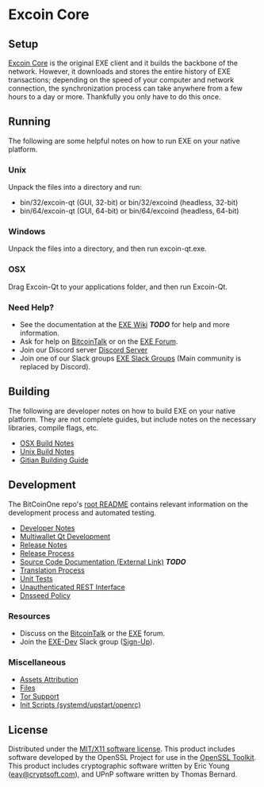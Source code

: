 Excoin Core
=====================

Setup
---------------------
[Excoin Core](http://excoin.org/wallet) is the original EXE client and it builds the backbone of the network. However, it downloads and stores the entire history of EXE transactions; depending on the speed of your computer and network connection, the synchronization process can take anywhere from a few hours to a day or more. Thankfully you only have to do this once.

Running
---------------------
The following are some helpful notes on how to run EXE on your native platform.

### Unix

Unpack the files into a directory and run:

- bin/32/excoin-qt (GUI, 32-bit) or bin/32/excoind (headless, 32-bit)
- bin/64/excoin-qt (GUI, 64-bit) or bin/64/excoind (headless, 64-bit)

### Windows

Unpack the files into a directory, and then run excoin-qt.exe.

### OSX

Drag Excoin-Qt to your applications folder, and then run Excoin-Qt.

### Need Help?

* See the documentation at the [EXE Wiki](https://en.bitcoin.it/wiki/Main_Page) ***TODO***
for help and more information.
* Ask for help on [BitcoinTalk](https://bitcointalk.org/index.php?topic=1262920.0) or on the [EXE Forum](http://forum.excoin.org/).
* Join our Discord server [Discord Server](https://discord.excoin.org)
* Join one of our Slack groups [EXE Slack Groups](https://excoin.org/slack-logins/) (Main community is replaced by Discord).

Building
---------------------
The following are developer notes on how to build EXE on your native platform. They are not complete guides, but include notes on the necessary libraries, compile flags, etc.

- [OSX Build Notes](build-osx.md)
- [Unix Build Notes](build-unix.md)
- [Gitian Building Guide](gitian-building.md)

Development
---------------------
The BitCoinOne repo's [root README](https://github.com/EXE-Project/EXE/blob/master/README.md) contains relevant information on the development process and automated testing.

- [Developer Notes](developer-notes.md)
- [Multiwallet Qt Development](multiwallet-qt.md)
- [Release Notes](release-notes.md)
- [Release Process](release-process.md)
- [Source Code Documentation (External Link)](https://dev.visucore.com/bitcoin/doxygen/) ***TODO***
- [Translation Process](translation_process.md)
- [Unit Tests](unit-tests.md)
- [Unauthenticated REST Interface](REST-interface.md)
- [Dnsseed Policy](dnsseed-policy.md)

### Resources

* Discuss on the [BitcoinTalk](https://bitcointalk.org/index.php?topic=1262920.0) or the [EXE](http://forum.excoin.org/) forum.
* Join the [EXE-Dev](https://excoin-dev.slack.com/) Slack group ([Sign-Up](https://excoin-dev.herokuapp.com/)).

### Miscellaneous
- [Assets Attribution](assets-attribution.md)
- [Files](files.md)
- [Tor Support](tor.md)
- [Init Scripts (systemd/upstart/openrc)](init.md)

License
---------------------
Distributed under the [MIT/X11 software license](http://www.opensource.org/licenses/mit-license.php).
This product includes software developed by the OpenSSL Project for use in the [OpenSSL Toolkit](https://www.openssl.org/). This product includes
cryptographic software written by Eric Young ([eay@cryptsoft.com](mailto:eay@cryptsoft.com)), and UPnP software written by Thomas Bernard.
